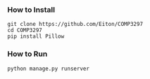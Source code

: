 ### How to Install
```
git clone https://github.com/Eiton/COMP3297
cd COMP3297
pip install Pillow
```

### How to Run
```
python manage.py runserver
```